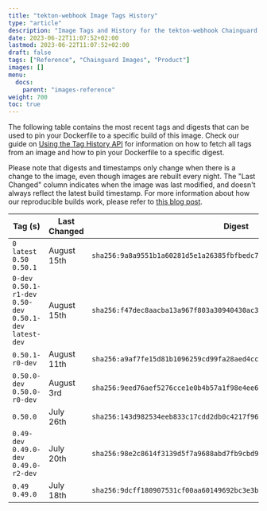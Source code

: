 ```yaml
---
title: "tekton-webhook Image Tags History"
type: "article"
description: "Image Tags and History for the tekton-webhook Chainguard Image"
date: 2023-06-22T11:07:52+02:00
lastmod: 2023-06-22T11:07:52+02:00
draft: false
tags: ["Reference", "Chainguard Images", "Product"]
images: []
menu:
  docs:
    parent: "images-reference"
weight: 700
toc: true
---
```


The following table contains the most recent tags and digests that can be used to pin your Dockerfile to a specific build of this image. Check our guide on [Using the Tag History API](/chainguard/chainguard-images/using-the-tag-history-api/) for information on how to fetch all tags from an image and how to pin your Dockerfile to a specific digest.

Please note that digests and timestamps only change when there is a change to the image, even though images are rebuilt every night. The "Last Changed" column indicates when the image was last modified, and doesn't always reflect the latest build timestamp. For more information about how our reproducible builds work, please refer to [this blog post](https://www.chainguard.dev/unchained/reproducing-chainguards-reproducible-image-builds).

| Tag (s)                                                       | Last Changed | Digest                                                                    |
|---------------------------------------------------------------|--------------|---------------------------------------------------------------------------|
|  `0` `latest` `0.50` `0.50.1`                                 | August 15th  | `sha256:9a8a9551b1a60281d5e1a26385fbfbedc7861dcc10daaefc7a3a2cf067169cf4` |
|  `0-dev` `0.50.1-r1-dev` `0.50-dev` `0.50.1-dev` `latest-dev` | August 15th  | `sha256:f47dec8aacba13a967f803a30940430ac36ac0ff0b4c0e097cd2c4d7afa7ac03` |
|  `0.50.1-r0-dev`                                              | August 11th  | `sha256:a9af7fe15d81b1096259cd99fa28aed4cc9fb5649144c3dbacfed3cbc597e4d1` |
|  `0.50.0-dev` `0.50.0-r0-dev`                                 | August 3rd   | `sha256:9eed76aef5276cce1e0b4b57a1f98e4ee671ab89dce812e8d193874209d2bdcd` |
|  `0.50.0`                                                     | July 26th    | `sha256:143d982534eeb833c17cdd2db0c4217f960a5ede8bf4c03068cf3ed0d35b5f1a` |
|  `0.49-dev` `0.49.0-dev` `0.49.0-r2-dev`                      | July 20th    | `sha256:98e2c8614f3139d5f7a9688abd7fb9cbd9853ff163f592d99219abc2d93f739e` |
|  `0.49` `0.49.0`                                              | July 18th    | `sha256:9dcff180907531cf00aa60149692bc3e3b23b11627c17d00dfd6f0cc14b564cb` |

